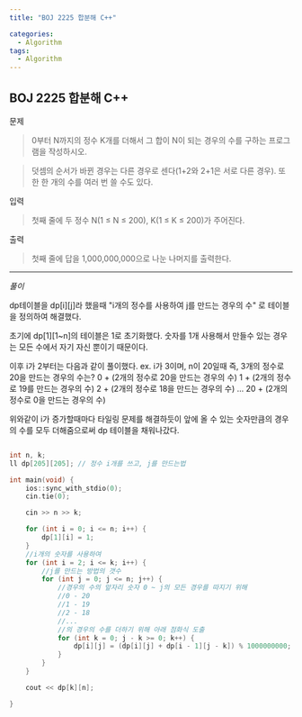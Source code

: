 ```yaml
---
title: "BOJ 2225 합분해 C++"

categories:
  - Algorithm
tags:
  - Algorithm
---
```


## BOJ 2225 합분해 C++

문제

> 0부터 N까지의 정수 K개를 더해서 그 합이 N이 되는 경우의 수를 구하는 프로그램을 작성하시오.

> 덧셈의 순서가 바뀐 경우는 다른 경우로 센다(1+2와 2+1은 서로 다른 경우). 또한 한 개의 수를 여러 번 쓸 수도 있다.

입력

> 첫째 줄에 두 정수 N(1 ≤ N ≤ 200), K(1 ≤ K ≤ 200)가 주어진다.

출력

> 첫째 줄에 답을 1,000,000,000으로 나눈 나머지를 출력한다.

---

_풀이_

dp테이블을 dp[i][j]라 했을때 "i개의 정수를 사용하여 j를 만드는 경우의 수" 로 테이블을 정의하여 해결했다.

초기에 dp[1][1~n]의 테이블은 1로 초기화했다. 숫자를 1개 사용해서 만들수 있는 경우는 모든 수에서 자기 자신 뿐이기 때문이다.

이후 i가 2부터는 다음과 같이 풀이했다.
ex. i가 3이며, n이 20일때 즉, 3개의 정수로 20을 만드는 경우의 수는?
0 + (2개의 정수로 20을 만드는 경우의 수)
1 + (2개의 정수로 19를 만드는 경우의 수)
2 + (2개의 정수로 18을 만드는 경우의 수)
...
20 + (2개의 정수로 0을 만드는 경우의 수)

위와같이 i가 증가할때마다 타일링 문제를 해결하듯이 앞에 올 수 있는 숫자만큼의 경우의 수를 모두 더해줌으로써 dp 테이블을 채워나갔다.

```c++

int n, k;
ll dp[205][205]; // 정수 i개를 쓰고, j를 만드는법

int main(void) {
    ios::sync_with_stdio(0);
    cin.tie(0);

    cin >> n >> k;

    for (int i = 0; i <= n; i++) {
        dp[1][i] = 1;
    }
    //i개의 숫자를 사용하여
    for (int i = 2; i <= k; i++) {
        //j를 만드는 방법의 갯수
        for (int j = 0; j <= n; j++) {
            //경우의 수의 앞자리 숫자 0 ~ j의 모든 경우를 따지기 위해
            //0 - 20
            //1 - 19
            //2 - 18
            //...
            //의 경우의 수를 더하기 위해 아래 점화식 도출
            for (int k = 0; j - k >= 0; k++) {
                dp[i][j] = (dp[i][j] + dp[i - 1][j - k]) % 1000000000;
            }
        }
    }

    cout << dp[k][n];

}


```
